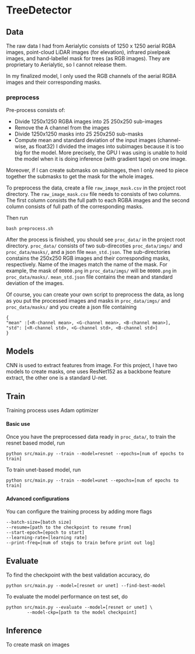 # TreeDetector

## Data
The raw data I had from Aerialytic consists of 1250 x 1250 aerial RGBA images, 
point-cloud LiDAR images (for elevation), infrared pixelpeak images,
and hand-labellel mask for trees (as RGB images). 
They are proprietary to Aerialytic, so I cannot release them. 

In my finalized model, I only used the RGB channels of the 
aerial RGBA images and their corresponding masks. 

### preprocess
Pre-process consists of:
- Divide 1250x1250 RGBA images into 25 250x250 sub-images
- Remove the A channel from the images
- Divide 1250x1250 masks into 25 250x250 sub-masks
- Compute mean and standard deviation of the input images (channel-wise, as float32) 
I divided the images into subimages because it is too big for the model.
More precisely, the GPU I was using is unable to hold the model when 
it is doing inference (with gradient tape) on one image.

Moreover, if I can create submasks on subimages, then I only need to piece
together the submasks to get the mask for the whole images.

To preprocess the data, create a file `raw_image_mask.csv` in the project
root directory. The `raw_image_mask.csv` file needs to consists of two 
columns. The first column consists the full path to each RGBA images
and the second column consists of full path of the corresponding masks.

Then run
```
bash preprocess.sh
```
After the process is finished, you should see `proc_data/` in the project
root directory. `proc_data/` consists of two sub-direcoties 
`proc_data/imgs/` and `proc_data/masks/`, and a json file `mean_std.json`.
The sub-directories constains the 250x250 RGB images 
and their corresponding masks, respectively. Name of the images match 
the name of the mask. For example, the mask of `00000.png` in `proc_data/imgs/`
will be `00000.png` in `proc_data/masks/`. `mean_std.json` file contains the
mean and standard deviation of the images.

Of course, you can create your own script to preprocess the data, as long as
you put the processed images and masks in `proc_data/imgs/` 
and `proc_data/masks/` and you create a json file containing 
```
{
"mean" :[<R-channel mean>, <G-channel mean>, <B-channel mean>],
"std": [<R-channel std>, <G-channel std>, <B-channel std>]
}
```

## Models
CNN is used to extract features from image. For this project, I have 
two models to create masks, one uses ResNet152 as a backbone feature
extract, the other one is a standard U-net.


## Train
Training process uses Adam optimizer
#### Basic use
Once you have the preprocessed data ready in `proc_data/`, to train the resnet
based model, run
```
python src/main.py --train --model=resnet --epochs=[num of epochs to train]
```
To train unet-based model, run
```
python src/main.py --train --model=unet --epochs=[num of epochs to train]
```
#### Advanced configurations
You can configure the training process by adding more flags
```
--batch-size=[batch size]
--resume=[path to the checkpoint to resume from]
--start-epoch=[epoch to start]
--learning-rate=[learning rate]
--print-freq=[num of steps to train before print out log]
```

## Evaluate
To find the checkpoint with the best validation accuracy, do
```
python src/main.py --model=[resnet or unet] --find-best-model 
```

To evaluate the model performance on test set, do
```
python src/main.py --evaluate --model=[resnet or unet] \
        --model-ckp=[path to the model checkpoint]
```

## Inference
To create mask on images 







